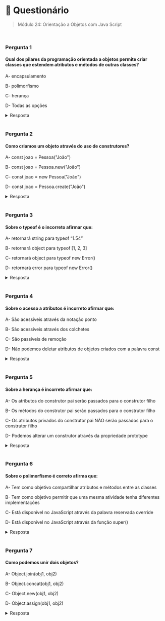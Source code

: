 # 📌 Questionário

> Módulo 24: Orientação a Objetos com Java Script

<br>

### Pergunta 1

#### Qual dos pilares da programação orientada a objetos permite criar classes que estendem atributos e métodos de outras classes?

A- encapsulamento

B- polimorfismo

C- herança

D- Todas as opções

<details>
    <summary>Resposta</summary>

    herança

    A alternativa correta é a "herança", pois ela é a que se relaciona diretamente com a capacidade de criar classes que herdam atributos e métodos de outras classes. O encapsulamento é um dos pilares da programação orientada a objetos, mas ele está relacionado com a ideia de esconder os detalhes internos de uma classe e fornecer uma interface pública para interagir com essa classe.

</details>

<br>

### Pergunta 2

#### Como criamos um objeto através do uso de construtores?

A- const joao = Pessoa("João")

B- const joao = Pessoa.new("João")

C- const joao = new Pessoa("João")

D- const joao = Pessoa.create("João")

<details>
    <summary>Resposta</summary>
    
    const joao = new Pessoa("João")

    A sintaxe "new" é usada para criar objetos em várias linguagens, como JavaScript, Java e C#. E a maneira correta de criar objetos usando construtores. "new" é seguido pelo nome do construtor (por exemplo, "Pessoa") e parênteses para argumentos de inicialização. As outras opções estão erradas, pois não seguem a sintaxe padrão para criação de objetos com construtores.

</details>

<br>

### Pergunta 3

#### Sobre o typeof é o incorreto afirmar que:

A- retornará string para typeof “1.54”

B- retornará object para typeof [1, 2, 3]

C- retornará object para typeof new Error()

D- retornará error para typeof new Error()

<details>
    <summary>Resposta</summary>
    
    retornará error para typeof new Error()

    A alternativa d está incorreta. O typeof new Error() retornará "object" e não "error". Em JavaScript, o tipo de um objeto Error é "object", não "error".

</details>

<br>

### Pergunta 4

#### Sobre o acesso a atributos é incorreto afirmar que:

A- São acessíveis através da notação ponto

B- São acessíveis através dos colchetes

C- São passíveis de remoção

D- Não podemos deletar atributos de objetos criados com a palavra const

<details>
    <summary>Resposta</summary>
    
    Não podemos deletar atributos de objetos criados com a palavra const

    A alternativa correta é a opção "Não podemos deletar atributos de objetos criados com a palavra const". Esta afirmação está correta porque em JavaScript, quando um objeto é criado com a palavra-chave "const", a referência para o objeto não pode ser alterada (ou seja, não podemos atribuir um novo objeto a essa variável), mas os atributos do objeto podem ser modificados, incluindo a remoção de atributos usando a função "delete". Portanto, as demais alternativas estão erradas porque os atributos de objetos podem ser acessados tanto através da notação de ponto quanto dos colchetes, e também são passíveis de remoção, independentemente de o objeto ter sido criado com "const".

</details>

<br>

### Pergunta 5

#### Sobre a herança é incorreto afirmar que:

A- Os atributos do construtor pai serão passados para o construtor filho

B- Os métodos do construtor pai serão passados para o construtor filho

C- Os atributos privados do construtor pai NÃO serão passados para o construtor filho

D- Podemos alterar um construtor através da propriedade prototype

<details>
    <summary>Resposta</summary>
    
    Os atributos privados do construtor pai NÃO serão passados para o construtor filho
</details>

<br>

### Pergunta 6

#### Sobre o polimorfismo é correto afirma que:

A- Tem como objetivo compartilhar atributos e métodos entre as classes

B- Tem como objetivo permitir que uma mesma atividade tenha diferentes implementações

C- Está disponível no JavaScript através da palavra reservada override

D- Está disponível no JavaScript através da função super()

<details>
    <summary>Resposta</summary>
    
    Tem como objetivo permitir que uma mesma atividade tenha diferentes implementações

    Esta afirmação está correta porque o polimorfismo, na programação orientada a objetos, permite que um mesmo método ou função possa ser usado com diferentes implementações, dependendo do contexto da chamada. Isso significa que objetos de diferentes classes podem responder de maneira específica a chamadas de método com o mesmo nome, permitindo a flexibilidade e a reutilização do código. As demais alternativas estão erradas porque o polimorfismo não se trata de compartilhar atributos e métodos entre classes (opção a), não envolve a palavra reservada "override" (opção c), e a função "super()" não está diretamente relacionada ao polimorfismo, mas sim à chamada de métodos da classe pai em classes filhas.

</details>

<br>

### Pergunta 7

#### Como podemos unir dois objetos?

A- Object.join(obj1, obj2)

B- Object.concat(obj1, obj2)

C- Object.new(obj1, obj2)

D- Object.assign(obj1, obj2)

<details>
    <summary>Resposta</summary>
    
    Object.assign(obj1, obj2)

    Esta afirmação está correta porque o método Object.assign() é usado em JavaScript para unir dois objetos. Ele copia as propriedades de obj2 para obj1, resultando em um único objeto contendo as propriedades de ambos. As demais alternativas estão incorretas porque não representam a maneira correta de unir objetos em JavaScript. Não existe um método "join" (opção a) ou "concat" (opção b) para objetos, e "Object.new" (opção c) não é uma sintaxe válida para a operação de união de objetos em JavaScript.

</details>
